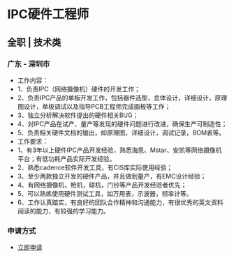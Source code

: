 
# IPC硬件工程师
## 全职  |  技术类
### 广东 - 深圳市

- 工作内容：
- 1、负责IPC（网络摄像机）硬件的开发工作；&nbsp;
- 2、负责IPC产品的单板开发工作，包括器件选型，总体设计，详细设计，原理图设计，单板调试以及指导PCB工程师完成画板等工作；
- 3、独立分析解决软件提出的硬件相关BUG；
- 4、对IPC产品在试产、量产等发现的硬件问题进行改进，确保生产可制造性；
- 5、负责相关硬件文档的输出，如原理图，详细设计，调试记录，BOM表等。
- 工作要求：
- 1、有3年以上硬件IPC产品开发经验，熟悉海思、Mstar、安凯等网络摄像机平台；有低功耗产品实际开发经验。
- 2、熟悉cadence软件开发工具，有CIS库实际使用经验；
- 3、至少两款独立开发的硬件产品，并且做到量产，有EMC设计经验；
- 4、有网络摄像机，枪机，球机，门铃等产品开发经验者优先；&nbsp;
- 5、可以熟练使用硬件测试工具，如万用表，示波器，频率计等。
- 6、工作认真踏实，有良好的团队合作精神和沟通能力，有很优秀的英文资料阅读的能力，有较强的学习能力。
### 申请方式
- <a href="mailto:hr@tuya.com?subject=求职简历-IPC硬件工程师-来自GitHub">立即申请</a>